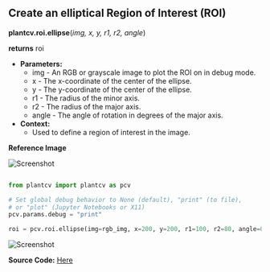 ## Create an elliptical Region of Interest (ROI)

**plantcv.roi.ellipse**(*img, x, y, r1, r2, angle*)

**returns** roi

- **Parameters:**
    - img - An RGB or grayscale image to plot the ROI on in debug mode.
    - x - The x-coordinate of the center of the ellipse.
    - y - The y-coordinate of the center of the ellipse.
    - r1 - The radius of the minor axis.
    - r2 - The radius of the major axis.
    - angle - The angle of rotation in degrees of the major axis.
- **Context:**
    - Used to define a region of interest in the image.

**Reference Image**

![Screenshot](img/documentation_images/ellipse/original_image.jpg)

```python

from plantcv import plantcv as pcv

# Set global debug behavior to None (default), "print" (to file), 
# or "plot" (Jupyter Notebooks or X11)
pcv.params.debug = "print"

roi = pcv.roi.ellipse(img=rgb_img, x=200, y=200, r1=100, r2=80, angle=0)

```

![Screenshot](img/documentation_images/ellipse/image_with_roi.jpg)

**Source Code:** [Here](https://github.com/danforthcenter/plantcv/blob/main/plantcv/plantcv/roi/roi_methods.py)
